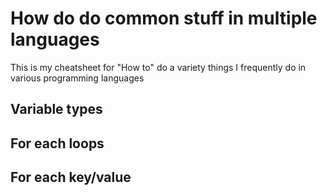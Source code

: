 # How do do common stuff in multiple languages
This is my cheatsheet for "How to" do a variety things I frequently do in various programming languages

## Variable types
## For each loops
## For each key/value
